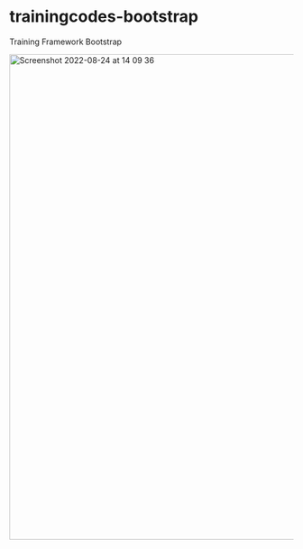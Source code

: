 # trainingcodes-bootstrap
Training Framework Bootstrap

<img width="860" alt="Screenshot 2022-08-24 at 14 09 36" src="https://user-images.githubusercontent.com/100166870/186426956-cc615423-ece5-48bb-984e-dbe5063c715a.png">

